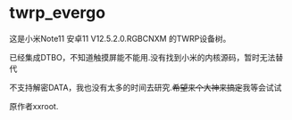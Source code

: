 # twrp_evergo
这是小米Note11 安卓11 V12.5.2.0.RGBCNXM 的TWRP设备树。

已经集成DTBO，不知道触摸屏能不能用.没有找到小米的内核源码，暂时无法替代

不支持解密DATA，我也没有太多的时间去研究.~~希望来个大神来搞定~~我等会试试

原作者xxroot.

